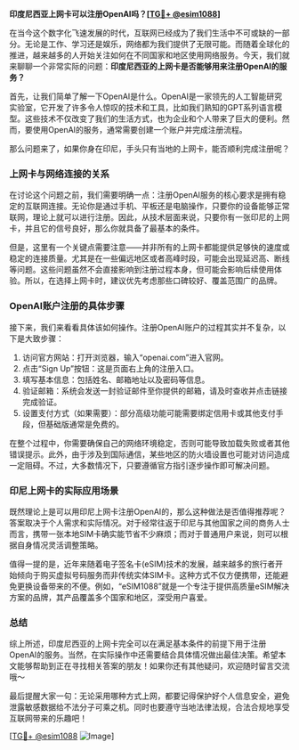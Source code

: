 **印度尼西亚上网卡可以注册OpenAI吗？[[TG💪+ @esim1088](https://t.me/s/esim1088)]**

在当今这个数字化飞速发展的时代，互联网已经成为了我们生活中不可或缺的一部分。无论是工作、学习还是娱乐，网络都为我们提供了无限可能。而随着全球化的推进，越来越多的人开始关注如何在不同国家和地区使用网络服务。今天，我们就来聊聊一个非常实际的问题：**印度尼西亚的上网卡是否能够用来注册OpenAI的服务？**

首先，让我们简单了解一下OpenAI是什么。OpenAI是一家领先的人工智能研究实验室，它开发了许多令人惊叹的技术和工具，比如我们熟知的GPT系列语言模型。这些技术不仅改变了我们的生活方式，也为企业和个人带来了巨大的便利。然而，要使用OpenAI的服务，通常需要创建一个账户并完成注册流程。

那么问题来了，如果你身在印尼，手头只有当地的上网卡，能否顺利完成注册呢？

### 上网卡与网络连接的关系

在讨论这个问题之前，我们需要明确一点：注册OpenAI服务的核心要求是拥有稳定的互联网连接。无论你是通过手机、平板还是电脑操作，只要你的设备能够正常联网，理论上就可以进行注册。因此，从技术层面来说，只要你有一张印尼的上网卡，并且它的信号良好，那么你就具备了最基本的条件。

但是，这里有一个关键点需要注意——并非所有的上网卡都能提供足够快的速度或稳定的连接质量。尤其是在一些偏远地区或者高峰时段，可能会出现延迟高、断线等问题。这些问题虽然不会直接影响到注册过程本身，但可能会影响后续使用体验。所以，在选择上网卡时，建议优先考虑那些口碑较好、覆盖范围广的品牌。

### OpenAI账户注册的具体步骤

接下来，我们来看看具体该如何操作。注册OpenAI账户的过程其实并不复杂，以下是大致步骤：

1. 访问官方网站：打开浏览器，输入“openai.com”进入官网。
2. 点击“Sign Up”按钮：这是页面右上角的注册入口。
3. 填写基本信息：包括姓名、邮箱地址以及密码等信息。
4. 验证邮箱：系统会发送一封验证邮件至你提供的邮箱，请及时查收并点击链接完成验证。
5. 设置支付方式（如果需要）：部分高级功能可能需要绑定信用卡或其他支付手段，但基础版通常是免费的。

在整个过程中，你需要确保自己的网络环境稳定，否则可能导致加载失败或者其他错误提示。此外，由于涉及到国际通信，某些地区的防火墙设置也可能对访问造成一定阻碍。不过，大多数情况下，只要遵循官方指引逐步操作即可解决问题。

### 印尼上网卡的实际应用场景

既然理论上是可以用印尼上网卡注册OpenAI的，那么这种做法是否值得推荐呢？答案取决于个人需求和实际情况。对于经常往返于印尼与其他国家之间的商务人士而言，携带一张本地SIM卡确实能节省不少麻烦；而对于普通用户来说，则可以根据自身情况灵活调整策略。

值得一提的是，近年来随着电子签名卡(eSIM)技术的发展，越来越多的旅行者开始倾向于购买虚拟号码服务而非传统实体SIM卡。这种方式不仅方便携带，还能避免更换设备带来的不便。例如，“eSIM1088”就是一个专注于提供高质量eSIM解决方案的品牌，其产品覆盖多个国家和地区，深受用户喜爱。

### 总结

综上所述，印度尼西亚的上网卡完全可以在满足基本条件的前提下用于注册OpenAI的服务。当然，在实际操作中还需要结合具体情况做出最佳决策。希望本文能够帮助到正在寻找相关答案的朋友！如果你还有其他疑问，欢迎随时留言交流哦～

最后提醒大家一句：无论采用哪种方式上网，都要记得保护好个人信息安全，避免泄露敏感数据给不法分子可乘之机。同时也要遵守当地法律法规，合法合规地享受互联网带来的乐趣吧！

[[TG💪+ @esim1088](https://t.me/s/esim1088) ![Image](https://i.postimg.cc/4NQfJmqS/Snipaste-2025-05-13-00-14-12.png)]